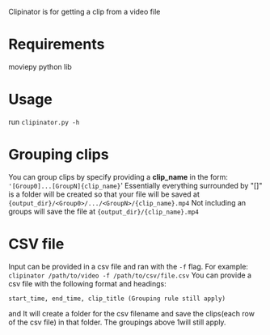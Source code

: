 Clipinator is for getting a clip from a video file

# Requirements
moviepy python lib

# Usage
run ```clipinator.py -h```

# Grouping clips
You can group clips by specify providing a **clip_name** in the form: ```'[Group0]...[GroupN]{clip_name}```'
Essentially everything surrounded by "[]" is a folder will be created so that your file will be saved at
```{output_dir}/<Group0>/.../<GroupN>/{clip_name}.mp4```
Not including an groups will save the file at ```{output_dir}/{clip_name}.mp4```

# CSV file
Input can be provided in a csv file and ran with the ```-f``` flag. For example:
```clipinator /path/to/video -f /path/to/csv/file.csv```
You can provide a csv file with the following format and headings:
```
start_time, end_time, clip_title (Grouping rule still apply)
```
and It will create a folder for the csv filename and save the clips(each row of the csv file) in that folder. The groupings above 1will still apply.